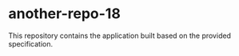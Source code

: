 # another-repo-18

This repository contains the application built based on the provided specification.